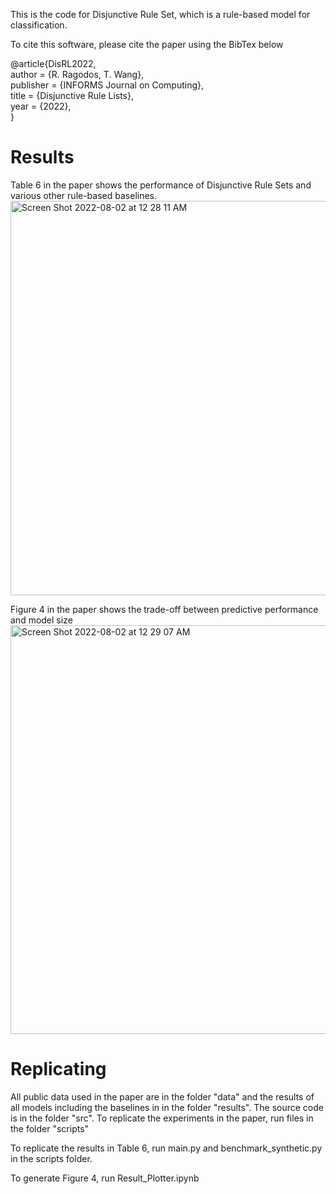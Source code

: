 This is the code for Disjunctive Rule Set, which is a rule-based model for classification.

To cite this software, please cite the paper using the BibTex below

@article{DisRL2022,\
author = {R. Ragodos, T. Wang},\
publisher = {INFORMS Journal on Computing},\
title = {Disjunctive Rule Lists},\
year = {2022},\
}



# Results

Table 6 in the paper shows the performance of Disjunctive Rule Sets and various other rule-based  baselines. 
<img width="631" alt="Screen Shot 2022-08-02 at 12 28 11 AM" src="https://user-images.githubusercontent.com/3459074/182298648-0860305d-ea47-4543-8acc-ef45c028683a.png">


Figure 4 in the paper shows the trade-off between predictive performance and model size
<img width="654" alt="Screen Shot 2022-08-02 at 12 29 07 AM" src="https://user-images.githubusercontent.com/3459074/182298760-b3729b83-382a-42df-b9bd-0fdeff0b0a4c.png">


# Replicating

All public data used in the paper are in the folder "data" and the results of all models including the baselines in in the folder "results". The source code is in the folder "src". To replicate the experiments in the paper, run files in the folder "scripts"

To replicate the results in Table 6, run main.py and benchmark_synthetic.py in the scripts folder.

To generate Figure 4, run Result_Plotter.ipynb

